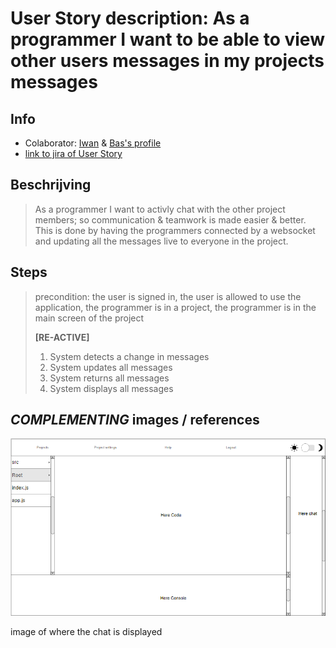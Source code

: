 # User Story description: As a programmer I want to be able to view other users messages in my projects messages

## Info
* Colaborator: [Iwan](https://github.com/webbasedcode/documentation/blob/main/doc/members/Iwan.md) & [Bas's profile](https://github.com/webbasedcode/documentation/blob/main/doc/members/Bas.md)
* [link to jira of User Story](https://codelaborative.atlassian.net/browse/COD-46)


## Beschrijving 
> As a programmer I want to activly chat with the other project members; so communication & teamwork is made easier & better. This is done by having the programmers connected by a websocket and updating all the messages live to everyone in the project.


## Steps
> precondition: the user is signed in, the user is allowed to use the application, the programmer is in a project, the programmer is in the main screen of the project
> 
> **[RE-ACTIVE]**
> 1. System detects a change in messages
> 2. System updates all messages
> 3. System returns all messages
> 4. System displays all messages

## *COMPLEMENTING* images / references
![link to wireframe of projectpage](https://github.com/webbasedcode/documentation/blob/main/doc/wireframes/projectpage.png)

image of where the chat is displayed


<!-- ## *EXTRA* Code
```{coding language}
{code} 
```

> voorbeeld: 
> ```js
> function onload() {
>        let user = window.location.href.replace("http://localhost:3000/login", "");
>        if (user.length > 6) {
>            store.dispatch(userToken(user.replace("?user=", "")));
>            redirect();
>        } 
>    }
> ```
